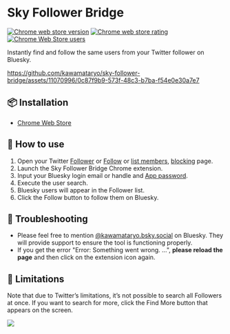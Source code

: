 # Sky Follower Bridge
<a href="https://chrome.google.com/webstore/detail/sky-follower-bridge/behhbpbpmailcnfbjagknjngnfdojpko"><img alt="Chrome web store version" src="https://img.shields.io/chrome-web-store/v/behhbpbpmailcnfbjagknjngnfdojpko.svg"></a>
<a href="https://chrome.google.com/webstore/detail/sky-follower-bridge/behhbpbpmailcnfbjagknjngnfdojpko"><img alt="Chrome web store rating" src="https://img.shields.io/chrome-web-store/stars/behhbpbpmailcnfbjagknjngnfdojpko.svg"></a>
<a href="https://chrome.google.com/webstore/detail/sky-follower-bridge/behhbpbpmailcnfbjagknjngnfdojpko"><img alt="Chrome Web Store users" src="https://img.shields.io/chrome-web-store/users/behhbpbpmailcnfbjagknjngnfdojpko"></a>


Instantly find and follow the same users from your Twitter follower on Bluesky.

https://github.com/kawamataryo/sky-follower-bridge/assets/11070996/0c87f9b9-573f-48c3-b7ba-f54e0e30a7e7


## 📦 Installation
- [Chrome Web Store](https://chrome.google.com/webstore/detail/sky-follower-bridge/behhbpbpmailcnfbjagknjngnfdojpko)

## 🚀 How to use
1.	Open your Twitter [Follower](https://twitter.com/following) or [Follow](https://twitter.com/followers) or [list members](), [blocking](https://twitter.com/settings/blocked/all) page.
2.	Launch the Sky Follower Bridge Chrome extension.
3.	Input your Bluesky login email or handle and [App password](https://bsky.app/settings/app-passwords).
4.	Execute the user search.
5.	Bluesky users will appear in the Follower list.
6.	Click the Follow button to follow them on Bluesky.

## 🔧 Troubleshooting
- Please feel free to mention [@kawamataryo.bsky.social](https://bsky.app/profile/kawamataryo.bsky.social) on Bluesky. They will provide support to ensure the tool is functioning properly.
- If you get the error "Error: Something went wrong. ...", **please reload the page** and then click on the extension icon again.

## 🚨 Limitations
Note that due to Twitter’s limitations, it’s not possible to search all Followers at once. If you want to search for more, click the Find More button that appears on the screen.

![](https://github.com/kawamataryo/sky-follower-bridge/assets/11070996/98759f94-9d24-4ddc-bf7f-9ea94f577ede)

